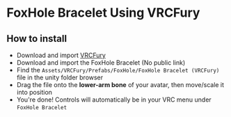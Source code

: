 FoxHole Bracelet Using VRCFury
==

## How to install
* Download and import [VRCFury](https://vrcfury.com/download)
* Download and import the FoxHole Bracelet (No public link)
* Find the `Assets/VRCFury/Prefabs/FoxHole/FoxHole Bracelet (VRCFury)` file in the unity folder browser
* Drag the file onto the **lower-arm bone** of your avatar, then move/scale it into position
* You're done! Controls will automatically be in your VRC menu under `FoxHole Bracelet`

